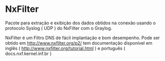 # NxFilter
Pacote para extração e exibição dos dados obtidos na conexão usando o protocolo Syslog ( UDP ) do NxFilter com o Graylog.

NxFilter é um Filtro DNS de fácil implantação e bom desempenho. Pode ser obtido em http://www.nxfilter.org/p2/ tem documentação disponível em inglês ( http://www.nxfilter.org/tutorial.html ) e português ( docs.nxf.kernel.inf.br )

